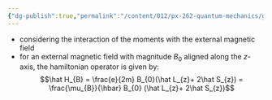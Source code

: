 ```yaml
---
{"dg-publish":true,"permalink":"/content/012/px-262-quantum-mechanics/g-additional-interactions/px-262-g6c-zeeman-effect/","noteIcon":"1","created":"2024-12-21T12:58:19.953+00:00","updated":"2024-12-21T13:13:46.272+00:00"}
---
```


- considering the interaction of the moments with the external magnetic field
- for an external magnetic field with magnitude $B_0$ aligned along the $z$-axis, the hamiltonian operator is given by: 
$$\hat H_{B} = \frac{e}{2m} B_{0}(\hat L_{z}+ 2\hat S_{z}) = \frac{\mu_{B}}{\hbar} B_{0} (\hat L_{z}+ 2\hat S_{z})$$
